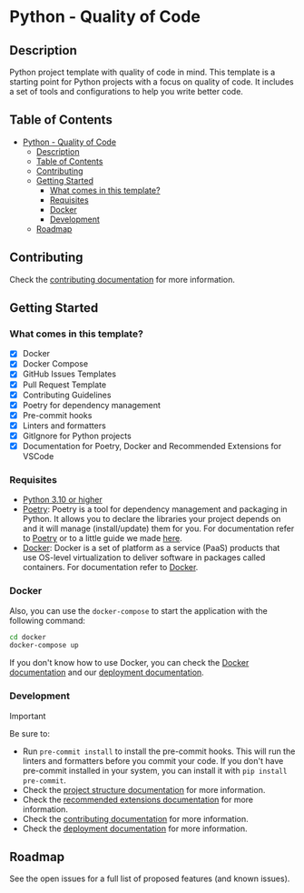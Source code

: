# Python - Quality of Code

## Description

Python project template with quality of code in mind. This template is a starting point for Python projects with a focus on quality of code. It includes a set of tools and configurations to help you write better code.

## Table of Contents

- [Python - Quality of Code](#python---quality-of-code)
  - [Description](#description)
  - [Table of Contents](#table-of-contents)
  - [Contributing](#contributing)
  - [Getting Started](#getting-started)
    - [What comes in this template?](#what-comes-in-this-template)
    - [Requisites](#requisites)
    - [Docker](#docker)
    - [Development](#development)
  - [Roadmap](#roadmap)

## Contributing

Check the [contributing documentation](.github/CONTRIBUTING.md) for more information.

## Getting Started

### What comes in this template?

- [x] Docker
- [x] Docker Compose
- [x] GitHub Issues Templates
- [x] Pull Request Template
- [x] Contributing Guidelines
- [x] Poetry for dependency management
- [x] Pre-commit hooks
- [x] Linters and formatters
- [x] GitIgnore for Python projects
- [x] Documentation for Poetry, Docker and Recommended Extensions for VSCode

### Requisites

- [Python 3.10 or higher](https://www.python.org/downloads/)
- [Poetry](https://python-poetry.org/): Poetry is a tool for dependency management and packaging in Python. It allows you to declare the libraries your project depends on and it will manage (install/update) them for you. For documentation refer to [Poetry](https://python-poetry.org/docs/) or to a little guide we made [here](docs/poetry.md).
- [Docker](https://www.docker.com/): Docker is a set of platform as a service (PaaS) products that use OS-level virtualization to deliver software in packages called containers. For documentation refer to [Docker](https://docs.docker.com/get-started/).

### Docker

Also, you can use the `docker-compose` to start the application with the following command:

```bash
cd docker
docker-compose up
```

If you don't know how to use Docker, you can check the [Docker documentation](https://docs.docker.com/get-started/) and our [deployment documentation](docs/deployment.md).

### Development

> [!IMPORTANT]
> Be sure to:
>
> - Run `pre-commit install` to install the pre-commit hooks. This will run the linters and formatters before you commit your code. If you don't have pre-commit installed in your system, you can install it with `pip install pre-commit`.
> - Check the [project structure documentation](docs/project-structure.md) for more information.
> - Check the [recommended extensions documentation](docs/recommended-extensions.md) for more information.
> - Check the [contributing documentation](.github/CONTRIBUTING.md) for more information.
> - Check the [deployment documentation](docs/deployment.md) for more information.

## Roadmap

See the open issues for a full list of proposed features (and known issues).
